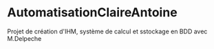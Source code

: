 # AutomatisationClaireAntoine
Projet de création d'IHM, système de calcul et sstockage en BDD avec M.Delpeche
